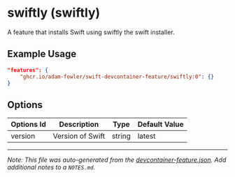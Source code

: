 
# swiftly (swiftly)

A feature that installs Swift using swiftly the swift installer.

## Example Usage

```json
"features": {
    "ghcr.io/adam-fowler/swift-devcontainer-feature/swiftly:0": {}
}
```

## Options

| Options Id | Description | Type | Default Value |
|-----|-----|-----|-----|
| version | Version of Swift | string | latest |



---

_Note: This file was auto-generated from the [devcontainer-feature.json](https://github.com/adam-fowler/swift-devcontainer-feature/blob/main/src/swiftly/devcontainer-feature.json).  Add additional notes to a `NOTES.md`._
